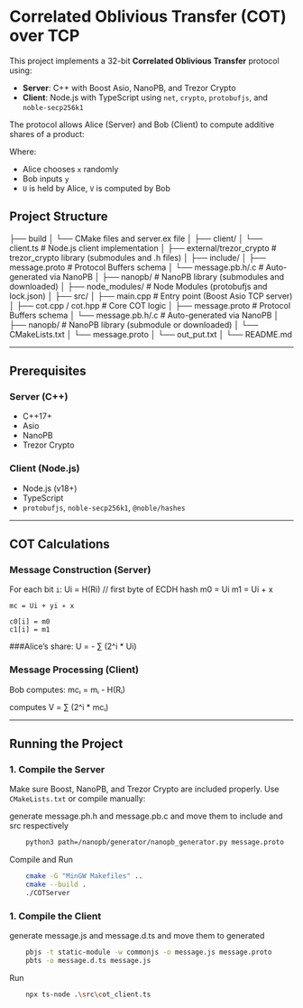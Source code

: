 # Correlated Oblivious Transfer (COT) over TCP

This project implements a 32-bit **Correlated Oblivious Transfer** protocol using:
- **Server**: C++ with Boost Asio, NanoPB, and Trezor Crypto
- **Client**: Node.js with TypeScript using `net`, `crypto`, `protobufjs`, and `noble-secp256k1`

The protocol allows Alice (Server) and Bob (Client) to compute additive shares of a product:


Where:
- Alice chooses `x` randomly
- Bob inputs `y`
- `U` is held by Alice, `V` is computed by Bob


## Project Structure


├── build
│ └── CMake files and server.ex file
│
├── client/
│ └── client.ts # Node.js client implementation
│
├── external/trezor_crypto # trezor_crypto library (submodules and .h files)
│
├── include/
│ ├── message.proto # Protocol Buffers schema
│ └── message.pb.h/.c # Auto-generated via NanoPB
│
├── nanopb/ # NanoPB library (submodules and downloaded)
│
├── node_modules/ # Node Modules (protobufjs and lock.json)
│
├── src/
│ ├── main.cpp # Entry point (Boost Asio TCP server)
│ ├── cot.cpp / cot.hpp # Core COT logic
│ ├── message.proto # Protocol Buffers schema
│ └── message.pb.h/.c # Auto-generated via NanoPB
│
├── nanopb/ # NanoPB library (submodule or downloaded)
│
└── CMakeLists.txt
│
└── message.proto
│
└── out_put.txt
│
└── README.md


---

## Prerequisites

### Server (C++)
- C++17+
- Asio
- NanoPB
- Trezor Crypto

### Client (Node.js)
- Node.js (v18+)
- TypeScript
- `protobufjs`, `noble-secp256k1`, `@noble/hashes`

---

## COT Calculations 

### Message Construction (Server)
For each bit `i`:
    Ui = H(Ri) // first byte of ECDH hash
    m0 = Ui
    m1 = Ui + x

    mc = Ui + yi ∗ x

    c0[i] = m0
    c1[i] = m1


###Alice’s share:
    U = - ∑ (2^i * Ui)

### Message Processing (Client)
Bob computes:
    mcᵢ = mᵢ - H(Rᵢ)

computes 
    V = ∑ (2^i * mcᵢ)

---

## Running the Project

### 1. Compile the Server

Make sure Boost, NanoPB, and Trezor Crypto are included properly. Use `CMakeLists.txt` or compile manually:

generate message.ph.h and message.pb.c and move them to include and src respectively 
```bash
    python3 path=/nanopb/generator/nanopb_generator.py message.proto
```

Compile and Run
```bash
    cmake -G "MinGW Makefiles" ..
    cmake --build .
    ./COTServer

```

### 1. Compile the Client

generate message.js and message.d.ts and move them to generated
```bash
    pbjs -t static-module -w commonjs -o message.js message.proto
    pbts -o message.d.ts message.js
```
Run
```bash
    npx ts-node .\src\cot_client.ts
```


